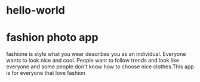 # hello-world
<!Doctype HTML>
<Html>
<Head>
<title>fashion photo app</title>
</Html>
<body>
<h1>fashion photo app</h1>
<p>fashione is style what you wear describes you as an individual. Everyone wants to look nice and cool. People want to follow trends and look like everyone and some people don't know how to choose nice clothes.This app is for everyone that love fashion</p>
